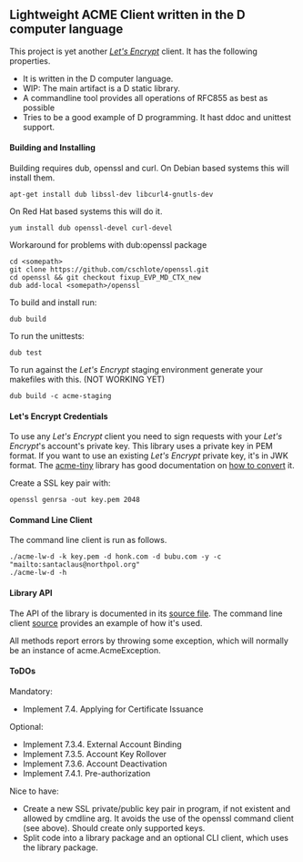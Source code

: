 ## Lightweight ACME Client written in the D computer language

This project is yet another [_Let's Encrypt_](https://letsencrypt.org) client. It has the following properties.

* It is written in the D computer language.
* WIP: The main artifact is a D static library.
* A commandline tool provides all operations of RFC855 as best as possible
* Tries to be a good example of D programming. It hast ddoc and unittest
  support.

#### Building and Installing

Building requires dub, openssl and curl. On Debian based systems this will install them.

```
apt-get install dub libssl-dev libcurl4-gnutls-dev
```

On Red Hat based systems this will do it.

```
yum install dub openssl-devel curl-devel
```

Workaround for problems with dub:openssl package
```
cd <somepath>
git clone https://github.com/cschlote/openssl.git
cd openssl && git checkout fixup_EVP_MD_CTX_new
dub add-local <somepath>/openssl
```

To build and install run:
```
dub build
```

To run the unittests:
```
dub test
```

To run against the _Let's Encrypt_ staging environment generate your makefiles with this.
(NOT WORKING YET)

```
dub build -c acme-staging
```

#### Let's Encrypt Credentials

To use any _Let's Encrypt_ client you need to sign requests with your _Let's Encrypt_'s account's private key.
This library uses a private key in PEM format. If you want to use an existing _Let's Encrypt_ private key, it's in JWK
format. The [acme-tiny](https://github.com/diafygi/acme-tiny) library has good documentation on
[how to convert](https://github.com/diafygi/acme-tiny#use-existing-lets-encrypt-key) it.

Create a SSL key pair with:
```
openssl genrsa -out key.pem 2048
```

#### Command Line Client

The command line client is run as follows.

```
./acme-lw-d -k key.pem -d honk.com -d bubu.com -y -c "mailto:santaclaus@northpol.org"
./acme-lw-d -h
```

#### Library API

The API of the library is documented in its [source file](source/acme/acme-lw.d). The command line client
[source](source/app.d) provides an example of how it's used.

All methods report errors by throwing some exception, which will normally be an instance of acme.AcmeException.

#### ToDOs

Mandatory:
* Implement 7.4.    Applying for Certificate Issuance

Optional:
* Implement 7.3.4.  External Account Binding
* Implement 7.3.5.  Account Key Rollover
* Implement 7.3.6.  Account Deactivation
* Implement 7.4.1.  Pre-authorization

Nice to have:
* Create a new SSL private/public key pair in program, if not existent and allowed by cmdline arg.
  It avoids the use of the openssl command client (see above). Should create only supported keys.
* Split code into a library package and an optional CLI client, which uses the library package.

